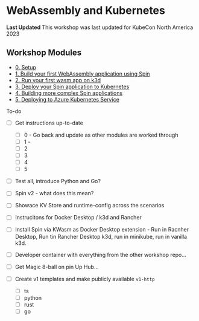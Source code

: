 # WebAssembly and Kubernetes

**Last Updated**
This workshop was last updated for KubeCon North America 2023

## Workshop Modules

- [0. Setup](./workshop/00-setup.md)
- [1. Build your first WebAssembly application using Spin](./workshop/01-spin-getting-started.md)
- [2. Run your first wasm app on k3d](./workshop/02-run-your-first-wasm-on-k3d.md)
- [3. Deploy your Spin application to Kubernetes](./workshop/03-deploy-spin-to-k8s.md)
- [4. Building more complex Spin applications](./workshop/04-magic-8-ball.md)
- [5. Deploying to Azure Kubernetes Service](./workshop/05-azure-kubernetes-service.md)

To-do
- [ ] Get instructions up-to-date
  - [ ] 0 - Go back and update as other modules are worked through
  - [ ] 1 - 
  - [ ] 2
  - [ ] 3
  - [ ] 4
  - [ ] 5
- [ ] Test all, introduce Python and Go?
- [ ] Spin v2 - what does this mean?
- [ ] Showace KV Store and runtime-config across the scenarios
- [ ] Instrucitons for Docker Desktop / k3d and Rancher
- [ ] Install Spin via KWasm as Docker Desktop extension - Run in Racnher Desktop, Run tin Rancher Desktop k3d, run in minikube, run in vanilla k3d.
- [ ] Developer container with everything from the other workshop repo...

- [ ] Get Magic 8-ball on pin Up Hub...

- [ ] Create v1 templates and make publicly available `v1-http`
  - [ ] ts
  - [ ] python
  - [ ] rust
  - [ ] go